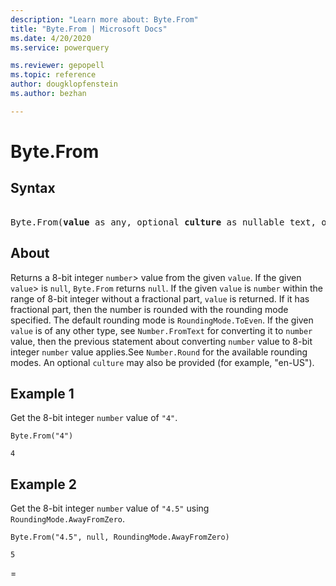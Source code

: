```yaml
---
description: "Learn more about: Byte.From"
title: "Byte.From | Microsoft Docs"
ms.date: 4/20/2020
ms.service: powerquery

ms.reviewer: gepopell
ms.topic: reference
author: dougklopfenstein
ms.author: bezhan

---
```

# Byte.From

## Syntax

<pre>  
Byte.From(<b>value</b> as any, optional <b>culture</b> as nullable text, optional <b>roundingMode</b> as nullable number) as nullable number 
</pre> 
  
## About  
Returns a 8-bit integer `number`> value from the given `value`. If the given `value`> is `null`, `Byte.From` returns `null`. If the given `value` is `number` within the range of 8-bit integer without a fractional part, `value` is returned. If it has fractional part, then the number is rounded with the rounding mode specified. The default rounding mode is `RoundingMode.ToEven`. If the given `value` is of any other type, see `Number.FromText` for converting it to `number` value, then the previous statement about converting `number` value to 8-bit integer `number` value applies.See `Number.Round` for the available rounding modes. An optional `culture` may also be provided (for example, "en-US").

## Example 1
Get the 8-bit integer `number` value of `"4"`.

```powerquery-m
Byte.From("4")
```

`4`

## Example 2
Get the 8-bit integer `number` value of `"4.5"` using `RoundingMode.AwayFromZero`.

```powerquery-m
Byte.From("4.5", null, RoundingMode.AwayFromZero)
```

`5`

=
